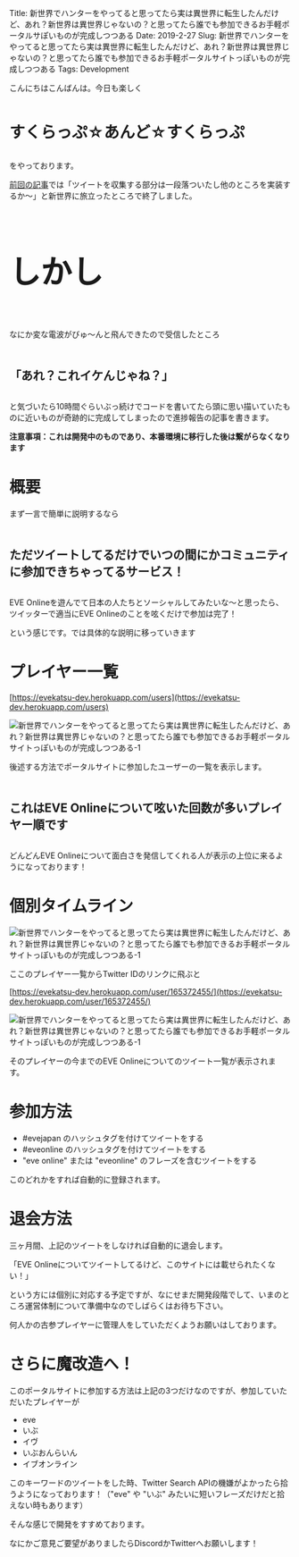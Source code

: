 Title: 新世界でハンターをやってると思ってたら実は異世界に転生したんだけど、あれ？新世界は異世界じゃないの？と思ってたら誰でも参加できるお手軽ポータルサぽいものが完成しつつある
Date: 2019-2-27
Slug: 新世界でハンターをやってると思ってたら実は異世界に転生したんだけど、あれ？新世界は異世界じゃないの？と思ってたら誰でも参加できるお手軽ポータルサイトっぽいものが完成しつつある
Tags: Development

こんにちはこんばんは。今日も楽しく

<br /><br />
<b style="font-size: 200%">すくらっぷ☆あんど☆すくらっぷ</b>
<br /><br />

をやっております。

[前回の記事](https://evekatsu.github.io/news/%E3%81%99%E3%81%8F%E3%82%89%E3%81%A3%E3%81%B7%E2%98%86%E3%81%82%E3%82%93%E3%81%A9%E2%98%86%E3%81%99%E3%81%8F%E3%82%89%E3%81%A3%E3%81%B7.html)では「ツイートを収集する部分は一段落ついたし他のところを実装するか〜」と新世界に旅立ったところで終了しました。

<br /><br /><br /><br />
<b style="font-size: 400%">しかし</b>
<br /><br /><br /><br />


なにか変な電波がびゅ〜んと飛んできたので受信したところ

<br /><br />
<b style="font-size: 150%">「あれ？これイケんじゃね？」</b>
<br /><br />


と気づいたら10時間ぐらいぶっ続けでコードを書いてたら頭に思い描いていたものに近いものが奇跡的に完成してしまったので進捗報告の記事を書きます。

<b>注意事項：これは開発中のものであり、本番環境に移行した後は繋がらなくなります</b>

# 概要
まず一言で簡単に説明するなら

<br /><br />
<b style="font-size: 150%">ただツイートしてるだけでいつの間にかコミュニティに参加できちゃってるサービス！</b>
<br /><br />

EVE Onlineを遊んでて日本の人たちとソーシャルしてみたいな〜と思ったら、ツイッターで適当にEVE Onlineのことを呟くだけで参加は完了！

という感じです。では具体的な説明に移っていきます

# プレイヤー一覧
[https://evekatsu-dev.herokuapp.com/users](https://evekatsu-dev.herokuapp.com/users)

![新世界でハンターをやってると思ってたら実は異世界に転生したんだけど、あれ？新世界は異世界じゃないの？と思ってたら誰でも参加できるお手軽ポータルサイトっぽいものが完成しつつある-1]({static}/images/新世界でハンターをやってると思ってたら実は異世界に転生したんだけど、あれ？新世界は異世界じゃないの？と思ってたら誰でも参加できるお手軽ポータルサイトっぽいものが完成しつつある/新世界でハンターをやってると思ってたら実は異世界に転生したんだけど、あれ？新世界は異世界じゃないの？と思ってたら誰でも参加できるお手軽ポータルサイトっぽいものが完成しつつある-1.jpg)


後述する方法でポータルサイトに参加したユーザーの一覧を表示します。

<br /><br />
<b style="font-size: 150%">これはEVE Onlineについて呟いた回数が多いプレイヤー順です</b>
<br /><br />

どんどんEVE Onlineについて面白さを発信してくれる人が表示の上位に来るようになっております！

# 個別タイムライン
![新世界でハンターをやってると思ってたら実は異世界に転生したんだけど、あれ？新世界は異世界じゃないの？と思ってたら誰でも参加できるお手軽ポータルサイトっぽいものが完成しつつある-1]({static}/images/新世界でハンターをやってると思ってたら実は異世界に転生したんだけど、あれ？新世界は異世界じゃないの？と思ってたら誰でも参加できるお手軽ポータルサイトっぽいものが完成しつつある/新世界でハンターをやってると思ってたら実は異世界に転生したんだけど、あれ？新世界は異世界じゃないの？と思ってたら誰でも参加できるお手軽ポータルサイトっぽいものが完成しつつある-2.jpg)

ここのプレイヤー一覧からTwitter IDのリンクに飛ぶと

[https://evekatsu-dev.herokuapp.com/user/165372455/](https://evekatsu-dev.herokuapp.com/user/165372455/)

![新世界でハンターをやってると思ってたら実は異世界に転生したんだけど、あれ？新世界は異世界じゃないの？と思ってたら誰でも参加できるお手軽ポータルサイトっぽいものが完成しつつある-1]({static}/images/新世界でハンターをやってると思ってたら実は異世界に転生したんだけど、あれ？新世界は異世界じゃないの？と思ってたら誰でも参加できるお手軽ポータルサイトっぽいものが完成しつつある/新世界でハンターをやってると思ってたら実は異世界に転生したんだけど、あれ？新世界は異世界じゃないの？と思ってたら誰でも参加できるお手軽ポータルサイトっぽいものが完成しつつある-3.jpg)



そのプレイヤーの今までのEVE Onlineについてのツイート一覧が表示されます。

# 参加方法
- &#35;evejapan のハッシュタグを付けてツイートをする
- &#35;eveonline のハッシュタグを付けてツイートをする
- "eve online" または "eveonline" のフレーズを含むツイートをする

このどれかをすれば自動的に登録されます。

# 退会方法
三ヶ月間、上記のツイートをしなければ自動的に退会します。

「EVE Onlineについてツイートしてるけど、このサイトには載せられたくない！」

という方には個別に対応する予定ですが、なにせまだ開発段階でして、いまのところ運営体制について準備中なのでしばらくはお待ち下さい。

何人かの古参プレイヤーに管理人をしていただくようお願いはしております。

# さらに魔改造へ！
このポータルサイトに参加する方法は上記の3つだけなのですが、参加していただいたプレイヤーが

- eve
- いぶ
- イヴ
- いぶおんらいん
- イブオンライン

このキーワードのツイートをした時、Twitter Search APIの機嫌がよかったら拾うようになっております！（"eve" や "いぶ" みたいに短いフレーズだけだと拾えない時もあります）

そんな感じで開発をすすめております。

なにかご意見ご要望がありましたらDiscordかTwitterへお願いします！
